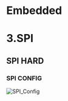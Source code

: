 # Embedded

# 3.SPI
## SPI HARD
### SPI CONFIG

![SPI_Config](https://github.com/langtoan22/Embedded/assets/106759979/09c8aa61-32a6-4965-ae6a-e6e646ae91ec)